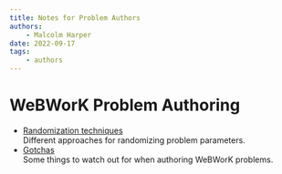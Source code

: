 ```yaml
---
title: Notes for Problem Authors
authors:
    - Malcolm Harper
date: 2022-09-17
tags:
    - authors
---
```


# WeBWorK Problem Authoring

* [Randomization techniques](author-randomization.md)  
    Different approaches for randomizing problem parameters.
* [Gotchas](author-tips-gotchas.md)  
    Some things to watch out for when authoring WeBWorK problems.
